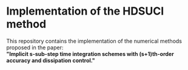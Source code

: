 # Implementation of the HDSUCI method

This repository contains the implementation of the numerical methods proposed in the paper:  
**"Implicit s-sub-step time integration schemes with (s+1)th-order accuracy and dissipation control."**

